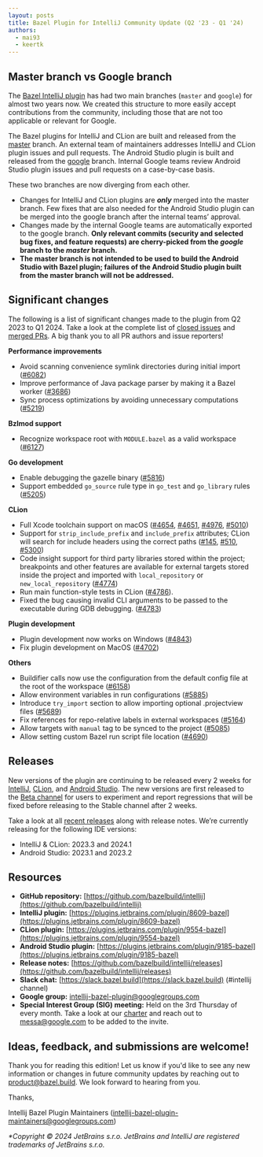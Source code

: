 ```yaml
---
layout: posts
title: Bazel Plugin for IntelliJ Community Update (Q2 '23 - Q1 '24)
authors:
  - mai93
  - keertk
---
```


## Master branch vs Google branch
The [Bazel IntelliJ plugin](https://github.com/bazelbuild/intellij) has had two main branches (`master` and `google`) for almost two years now. We created this structure to more easily accept contributions from the community, including those that are not too applicable or relevant for Google. 

The Bazel plugins for IntelliJ and CLion are built and released from the [master](https://github.com/bazelbuild/intellij) branch. An external team of maintainers addresses IntelliJ and CLion plugin issues and pull requests. The Android Studio plugin is built and released from the [google](https://github.com/bazelbuild/intellij/tree/google) branch. Internal Google teams review Android Studio plugin issues and pull requests on a case-by-case basis.

These two branches are now diverging from each other.

- Changes for IntelliJ and CLion plugins are **_only_** merged into the master branch. Few fixes that are also needed for the Android Studio plugin can be merged into the google branch after the internal teams’ approval.
- Changes made by the internal Google teams are automatically exported to the google branch. **Only relevant commits (security and selected bug fixes, and feature requests) are cherry-picked from the _google_ branch to the _master_ branch.**
- **The master branch is not intended to be used to build the Android Studio with Bazel plugin; failures of the Android Studio plugin built from the master branch will not be addressed.**

## Significant changes
The following is a list of significant changes made to the plugin from Q2 2023 to Q1 2024. Take a look at the complete list of [closed issues](https://github.com/bazelbuild/intellij/issues?q=is%3Aissue+is%3Aclosed+closed%3A2023-03-31..2024-03-31+) and [merged PRs](https://github.com/bazelbuild/intellij/pulls?q=is%3Apr+closed%3A2023-03-31..2024-03-31+-author%3Aapp%2Fcopybara-service+is%3Aclosed+). A big thank you to all PR authors and issue reporters!

**Performance improvements**

- Avoid scanning convenience symlink directories during initial import ([#6082](https://github.com/bazelbuild/intellij/issues/6082))
- Improve performance of Java package parser by making it a Bazel worker ([#3686](https://github.com/bazelbuild/intellij/pull/3686))
- Sync process optimizations by avoiding unnecessary computations ([#5219](https://github.com/bazelbuild/intellij/pull/5219))

**Bzlmod support**

- Recognize workspace root with `MODULE.bazel` as a valid workspace ([#6127](https://github.com/bazelbuild/intellij/pull/6127))

**Go development**

- Enable debugging the gazelle binary ([#5816](https://github.com/bazelbuild/intellij/pull/5816))
- Support embedded `go_source` rule type in `go_test` and `go_library` rules ([#5205](https://github.com/bazelbuild/intellij/pull/5205))

**CLion**

- Full Xcode toolchain support on macOS ([#4654](https://github.com/bazelbuild/intellij/pull/4654), [#4651](https://github.com/bazelbuild/intellij/pull/4651), [#4976](https://github.com/bazelbuild/intellij/pull/4976), [#5010](https://github.com/bazelbuild/intellij/pull/5010)) 
- Support for `strip_include_prefix` and `include_prefix` attributes; CLion will search for include headers using the correct paths ([#145](https://github.com/bazelbuild/intellij/issues/145), [#510](https://github.com/bazelbuild/intellij/issues/510), [#5300](https://github.com/bazelbuild/intellij/issues/5300))
- Code insight support for third party libraries stored within the project; breakpoints and other features are available for external targets stored inside the project and imported with `local_repository` or `new_local_repository` ([#4774](https://github.com/bazelbuild/intellij/issues/4774))
- Run main function-style tests in CLion ([#4786](https://github.com/bazelbuild/intellij/pull/4786)).
- Fixed the bug causing invalid CLI arguments to be passed to the executable during GDB debugging. ([#4783](https://github.com/bazelbuild/intellij/pull/4783))

**Plugin development**

- Plugin development now works on Windows ([#4843](https://github.com/bazelbuild/intellij/pull/4843))
- Fix plugin development on MacOS ([#4702](https://github.com/bazelbuild/intellij/pull/4702))

**Others**

- Buildifier calls now use the configuration from the default config file at the root of the workspace ([#6158](https://github.com/bazelbuild/intellij/pull/6158))
- Allow environment variables in run configurations ([#5885](https://github.com/bazelbuild/intellij/pull/5885))
- Introduce `try_import` section to allow importing optional .projectview files ([#5689](https://github.com/bazelbuild/intellij/pull/5689))
- Fix references for repo-relative labels in external workspaces ([#5164](https://github.com/bazelbuild/intellij/pull/5164))
- Allow targets with `manual` tag to be synced to the project ([#5085](https://github.com/bazelbuild/intellij/pull/5085))
- Allow setting custom Bazel run script file location ([#4690](https://github.com/bazelbuild/intellij/pull/4690))

## Releases
New versions of the plugin are continuing to be released every 2 weeks for [IntelliJ](https://plugins.jetbrains.com/plugin/8609-bazel), [CLion](https://plugins.jetbrains.com/plugin/9554-bazel), and [Android Studio](https://plugins.jetbrains.com/plugin/9185-bazel). The new versions are first released to the [Beta channel](https://github.com/bazelbuild/intellij#beta-versions) for users to experiment and report regressions that will be fixed before releasing to the Stable channel after 2 weeks.

Take a look at all [recent releases](https://github.com/bazelbuild/intellij/releases) along with release notes. We’re currently releasing for the following IDE versions: 

- IntelliJ & CLion: 2023.3 and 2024.1
- Android Studio: 2023.1 and 2023.2

## Resources

- **GitHub repository:** [https://github.com/bazelbuild/intellij](https://github.com/bazelbuild/intellij) 
- **IntelliJ plugin:** [https://plugins.jetbrains.com/plugin/8609-bazel](https://plugins.jetbrains.com/plugin/8609-bazel)
- **CLion plugin:** [https://plugins.jetbrains.com/plugin/9554-bazel](https://plugins.jetbrains.com/plugin/9554-bazel)
- **Android Studio plugin:** [https://plugins.jetbrains.com/plugin/9185-bazel](https://plugins.jetbrains.com/plugin/9185-bazel)  
- **Release notes:** [https://github.com/bazelbuild/intellij/releases](https://github.com/bazelbuild/intellij/releases)
- **Slack chat:** [https://slack.bazel.build](https://slack.bazel.build) (#intellij channel)
- **Google group:** intellij-bazel-plugin@googlegroups.com
- **Special Interest Group (SIG) meeting:** Held on the 3rd Thursday of every month. Take a look at our [charter](https://github.com/bazelbuild/community/blob/main/sigs/bazel-intellij/CHARTER.md) and reach out to messa@google.com to be added to the invite.

## Ideas, feedback, and submissions are welcome!
Thank you for reading this edition! Let us know if you'd like to see any new information or changes in future community updates by reaching out to product@bazel.build. We look forward to hearing from you.

Thanks,

Intellij Bazel Plugin Maintainers (intellij-bazel-plugin-maintainers@googlegroups.com)

_*Copyright © 2024 JetBrains s.r.o. JetBrains and IntelliJ are registered trademarks of JetBrains s.r.o._
